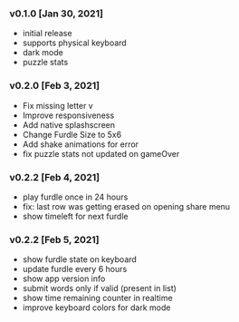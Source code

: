 ### v0.1.0 [Jan 30, 2021]
- initial release
- supports physical keyboard
- dark mode
- puzzle stats
### v0.2.0 [Feb 3, 2021]
- Fix missing letter v
- Improve responsiveness
- Add native splashscreen
- Change Furdle Size to 5x6
- Add shake animations for error
- fix puzzle stats not updated on gameOver 

### v0.2.2 [Feb 4, 2021]
- play furdle once in 24 hours
- fix: last row was getting erased on opening share menu
- show timeleft for next furdle

### v0.2.2 [Feb 5, 2021]
- show furdle state on keyboard
- update furdle every 6 hours
- show app version info
- submit words only if valid (present in list)
- show time remaining counter in realtime
- improve keyboard colors for dark mode

